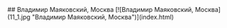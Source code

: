 <meta charset="utf-8">
<link rel='stylesheet' href='markdown.css'/>
## Владимир Маяковский, Москва
[![Владимир Маяковский, Москва](11_1.jpg "Владимир Маяковский, Москва")](index.html)
